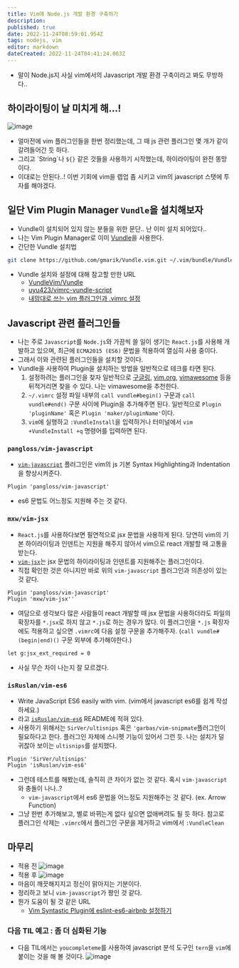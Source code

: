 ```yaml
---
title: Vim에 Node.js 개발 환경 구축하기
description: 
published: true
date: 2022-11-24T08:59:01.954Z
tags: nodejs, vim
editor: markdown
dateCreated: 2022-11-24T04:41:24.063Z
---
```


- 말이 Node.js지 사실 vim에서의 Javascript 개발 환경 구축이라고 봐도 무방하다..

## 하이라이팅이 날 미치게 해...!
![image](https://cloud.githubusercontent.com/assets/8033320/21022047/83293fc8-bdbe-11e6-80c4-588744f8ced3.png)
- 얼마전에 vim 플러그인들을 한번 정리했는데, 그 때 js 관련 플러그인 몇 개가 같이 갈려들어간 듯 하다.
- 그리고 \`String\`나 `${}` 같은 것들을 사용하기 시작했는데, 하이라이팅이 완전 똥망이다.
- 이대로는 안된다..! 이번 기회에 vim을 렙업 좀 시키고 vim의 javascript 스탯에 투자를 해야겠다.

## 일단 Vim Plugin Manager `Vundle`을 설치해보자
- Vundle이 설치되어 있지 않는 분들을 위한 문단.. 난 이미 설치 되어있다..
- 나는 Vim Plugin Manager로 이미 [Vundle](https://github.com/VundleVim/Vundle.vim)을 사용한다.
- 간단한 Vundle 설치법
```bash
git clone https://github.com/gmarik/Vundle.vim.git ~/.vim/bundle/Vundle.vim
```
- Vundle 설치와 설정에 대해 참고할 만한 URL
  - [VundleVim/Vundle](https://github.com/VundleVim/Vundle.vim)
  - [uyu423/vimrc-vundle-script](https://github.com/uyu423/vimrc-vundle-script)
  - [내맘대로 쓰는 vim 플러그인과 .vimrc 설정](http://luckyyowu.tistory.com/308)

## Javascript 관련 플러그인들
- 나는 주로 `Javascript`를 `Node.js`와 가끔씩 쓸 일이 생기는 `React.js`를 사용해 개발하고 있으며, 최근에 `ECMA2015 (ES6)` 문법을 적용하여 열심히 사용 중이다.
- 그래서 이와 관련된 플러그인들을 설치할 것이다.
- Vundle을 사용하여 Plugin을 설치하는 방법을 일반적으로 테크를 타면 된다.
  1. 설정하려는 플러그인을 찾자 일반적으로 [구글링](http://google.com), [vim.org](http://vim.org), [vimawesome](http://vimawesome.com/) 등을 뒤적거리면 찾을 수 있다. 나는 vimawesome을 추천한다.
  2. `~/.vimrc` 설정 파일 내부의 `call vundle#begin()` 구문과 `call vundle#end()` 구문 사이에 Plugin을 추가해주면 된다. 일반적으로 `Plugin 'pluginName'` 혹은 `Plugin 'maker/pluginName'`이다.
  3. `vim`에 실행하고 `:VundleInstall`을 입력하거나 터미널에서 `vim +VundleInstall +q` 명령어를 입력하면 된다.

### `pangloss/vim-javascript`
- [`vim-javascript`](https://github.com/pangloss/vim-javascript) 플러그인은 vim의 js 기본 Syntax Highlighting과 Indentation을 향상시켜준다.
```viml
Plugin 'pangloss/vim-javascript'
```
- es6 문법도 어느정도 지원해 주는 것 같다.

### `mxw/vim-jsx`
- `React.js`를 사용하다보면 필연적으로 jsx 문법을 사용하게 된다. 당연히 vim의 기본 하이라이팅과 인덴트는 지원을 해주지 않아서 vim으로 react 개발할 때 고통을 받는다.
- [`vim-jsx`](https://github.com/mxw/vim-jsx)는 jsx 문법의 하이라이팅과 인덴트를 지원해주는 플러그인이다.
- 직접 확인한 것은 아니지만 바로 위의 `vim-javascript` 플러그인과 의존성이 있는 것 같다.
```viml
Plugin 'pangloss/vim-javascript'
Plugin 'mxw/vim-jsx''
```
- 여담으로 생각보다 많은 사람들이 react 개발할 때 jsx 문법을 사용하더라도 파일의 확장자를 `*.jsx`로 하지 않고 `*.js`로 하는 경우가 많다. 이 플러그인을 `*.js` 확장자에도 적용하고 싶으면 `.vimrc`에 다음 설정 구문을 추가해주자. (`call vundle#(begin|end)()` 구문 외부에 추가해야한다.)
```viml
let g:jsx_ext_required = 0
```
- 사실 무슨 차이 나는지 잘 모르겠다.

### `isRuslan/vim-es6`
- Write JavaScript ES6 easily with vim. (vim에서 javascript es6를 쉽게 작성하세요.)
 - 라고 [`isRuslan/vim-es6`](https://github.com/isruslan/vim-es6) README에 적혀 있다.
- 사용하기 위해서는 `SirVer/ultisnips` 혹은 `'garbas/vim-snipmate`플러그인이 필요하다고 한다. 플러그인 자체에 스니펫 기능이 있어서 그런 듯. 나는 설치가 덜 귀찮아 보이는 `ultisnips`를 설치했다.
```
Plugin 'SirVer/ultisnips'
Plugin 'isRuslan/vim-es6'
```
- 그런데 테스트를 해봤는데, 솔직히 큰 차이가 없는 것 같다. 혹시 `vim-javascript`와 충돌이 나나..?
  - `vim-javascript`에서 es6 문법을 어느정도 지원해주는 것 같다. (ex. Arrow Function)
- 그냥 한번 추가해보고, 별로 바뀌는게 없다 싶으면 없애버려도 될 듯 하다. 참고로 플러그인 삭제는 `.vimrc`에서 플러그인 구문을 제거하고 vim에서 `:VundleClean`

## 마무리
- 적용 전
![image](https://cloud.githubusercontent.com/assets/8033320/21022047/83293fc8-bdbe-11e6-80c4-588744f8ced3.png)
- 적용 후
![image](https://cloud.githubusercontent.com/assets/8033320/21023587/7be32520-bdc4-11e6-96f7-1ada91775d6a.png)
- 마음이 깨끗해지지고 정신이 맑아지는 기분이다.
- 정리하고 보니 `vim-javascript`가 짱인 것 같다.
- 뭔가 도움이 될 것 같은 URL
  - [Vim Syntastic Plugin에 eslint-es6-airbnb 설정하기](http://luckyyowu.tistory.com/353)

### 다음 TIL 예고 : 좀 더 심화된 기능
- 다음 TIL에서는 `youcompleteme`를 사용하여 javascript 분석 도구인 `tern`을 `vim`에 붙이는 것을 해 볼 것이다.
![image](https://cloud.githubusercontent.com/assets/8033320/21023953/20c188d8-bdc6-11e6-9ae7-7425d013e3b3.png)
